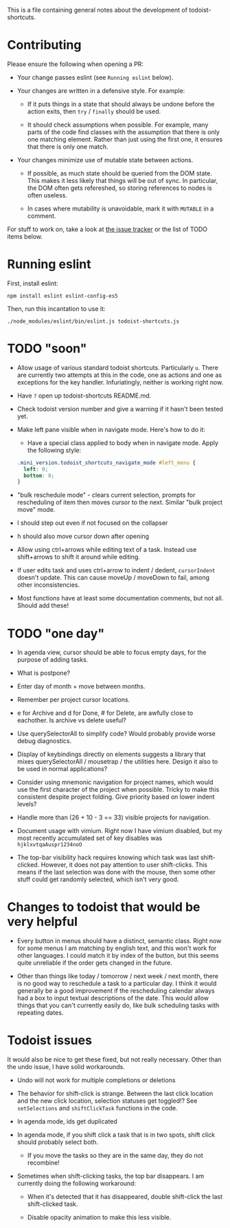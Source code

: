 This is a file containing general notes about the development of todoist-shortcuts.

# Contributing

Please ensure the following when opening a PR:

* Your change passes eslint (see `Running eslint` below).

* Your changes are written in a defensive style.  For example:

  - If it puts things in a state that should always be undone before the
action exits, then `try` / `finally` should be used.

  - It should check assumptions when possible.  For example, many parts of the
code find classes with the assumption that there is only one matching
element.  Rather than just using the first one, it ensures that there is
only one match.

* Your changes minimize use of mutable state between actions.

  - If possible, as much state should be queried from the DOM state.  This
makes it less likely that things will be out of sync.  In particular, the DOM
often gets refereshed, so storing references to nodes is often useless.

  - In cases where mutability is unavoidable, mark it with `MUTABLE` in a
comment.

For stuff to work on, take a look at [the issue
tracker](https://github.com/mgsloan/todoist-shortcuts/issues) or the list of
TODO items below.

# Running eslint

First, install eslint:

```
npm install eslint eslint-config-es5
```

Then, run this incantation to use it:

```
./node_modules/eslint/bin/eslint.js todoist-shortcuts.js
```

# TODO "soon"

* Allow usage of various standard todoist shortcuts.  Particularly `u`.  There
are currently two attempts at this in the code, one as actions and one as
exceptions for the key handler.  Infuriatingly, neither is working right
now.

* Have `?` open up todoist-shortcuts README.md.

* Check todoist version number and give a warning if it hasn't been tested
yet.

* Make left pane visible when in navigate mode.  Here's how to do it:

  - Have a special class applied to body when in navigate mode.  Apply the
    following style:

  ```css
  .mini_version.todoist_shortcuts_navigate_mode #left_menu {
    left: 0;
    bottom: 0;
  }
  ```

* "bulk reschedule mode" - clears current selection, prompts for
rescheduling of item then moves cursor to the next.  Similar "bulk   project
move" mode.

* l should step out even if not focused on the collapser

* h should also move cursor down after opening

* Allow using ctrl+arrows while editing text of a task. Instead use
  shift+arrows to shift it around while editing.

* If user edits task and uses ctrl+arrow to indent / dedent, `cursorIndent`
doesn't update.  This can cause moveUp / moveDown to fail, among other
inconsistencies.

* Most functions have at least some documentation comments, but not all.
Should add these!

# TODO "one day"

* In agenda view, cursor should be able to focus empty days, for the purpose
of adding tasks.

* What is postpone?

* Enter day of month + move between months.

* Remember per project cursor locations.

* e for Archive and d for Done, # for Delete, are awfully close to
eachother.  Is archive vs delete useful?

* Use querySelectorAll to simplify code?  Would probably provide worse debug
diagnostics.

* Display of keybindings directly on elements suggests a library that mixes
querySelectorAll / mousetrap / the utilities here.  Design it also to be used
in normal applications?

* Consider using mnemonic navigation for project names, which would use the
first character of the project when possible.  Tricky to make this consistent
despite project folding.  Give priority based on lower indent levels?

* Handle more than (26 + 10 - 3 == 33) visible projects for navigation.

* Document usage with vimium.  Right now I have vimium disabled, but my most
recently accumulated set of key disables was `hjklxvtqaAuspr1234noO`

* The top-bar visibility hack requires knowing which task was last shift-
clicked.  However, it does not pay attention to user shift-clicks.  This means
if the last selection was done with the mouse, then some other stuff could get
randomly selected, which isn't very good.

# Changes to todoist that would be very helpful

* Every button in menus should have a distinct, semantic class.  Right now for
some menus I am matching by english text, and this won't work for other
languages.  I could match it by index of the button, but this seems quite
unreliable if the order gets changed in the future.

* Other than things like today / tomorrow / next week / next month, there is
no good way to reschedule a task to a particular day.  I think it would
generally be a good improvement if the rescheduling calendar always had a
box to input textual descriptions of the date.  This would allow things that
you can't currently easily do, like bulk scheduling tasks with repeating
dates.

# Todoist issues

It would also be nice to get these fixed, but not really necessary.  Other
than the undo issue, I have solid workarounds.

* Undo will not work for multiple completions or deletions

* The behavior for shift-click is strange.  Between the last click location
and the new click location, selection statuses get toggled!?  See
`setSelections` and `shiftClickTask` functions in the code.

* In agenda mode, ids get duplicated

* In agenda mode, if you shift click a task that is in two spots, shift click
  should probably select both.

  - If you move the tasks so they are in the same day, they do not recombine!

* Sometimes when shift-clicking tasks, the top bar disappears.  I am currently
  doing the following workaround:

  - When it's detected that it has disappeared, double shift-click the last
    shift-clicked task.

  - Disable opacity animation to make this less visible.